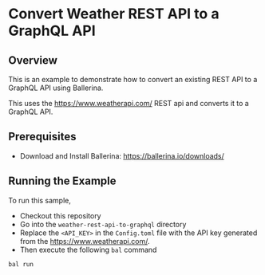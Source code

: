 # Convert Weather REST API to a GraphQL API

## Overview
This is an example to demonstrate how to convert an existing REST API to a GraphQL API using Ballerina.

This uses the https://www.weatherapi.com/ REST api and converts it to a GraphQL API.

## Prerequisites
- Download and Install Ballerina:
https://ballerina.io/downloads/

## Running the Example
To run this sample,
- Checkout this repository
- Go into the `weather-rest-api-to-graphql` directory
- Replace the `<API_KEY>` in the `Config.toml` file with the API key generated from the https://www.weatherapi.com/.
- Then execute the following `bal` command

```
bal run
```
